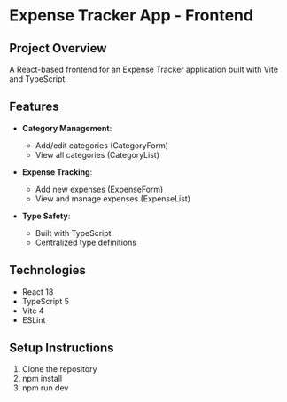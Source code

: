 # Expense Tracker App - Frontend

## Project Overview
A React-based frontend for an Expense Tracker application built with Vite and TypeScript.


## Features
- **Category Management**:
  - Add/edit categories (CategoryForm)
  - View all categories (CategoryList)
  
- **Expense Tracking**:
  - Add new expenses (ExpenseForm)
  - View and manage expenses (ExpenseList)

- **Type Safety**:
  - Built with TypeScript
  - Centralized type definitions

## Technologies
- React 18
- TypeScript 5
- Vite 4
- ESLint

## Setup Instructions
1. Clone the repository
2. npm install
3. npm run dev

